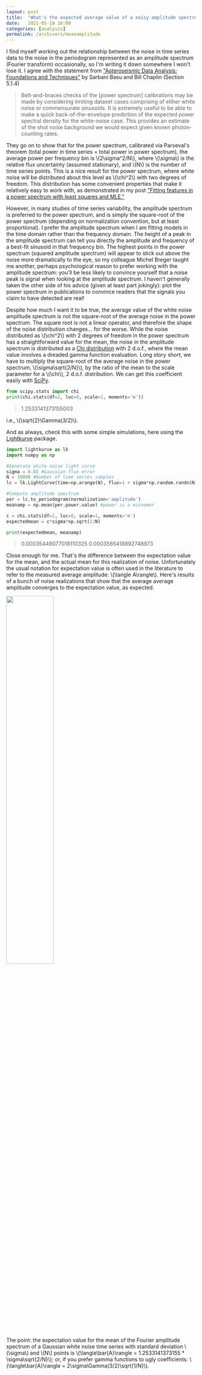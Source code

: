 ```yaml
---
layout: post
title:  "What's the expected average value of a noisy amplitude spectrum?"
date:   2021-05-18 16:00
categories: [analysis]
permalink: /archivers/meanamplitude
---
```


I find myself working out the relationship between the noise in time series data to the noise in the periodogram represented as an amplitude spectrum (Fourier transform) occasionally, so I'm writing it down somewhere I won't lose it. I agree with the statement from ["Asteroseismic Data Analysis: Foundations and Techniques"](https://princeton.universitypressscholarship.com/view/10.23943/princeton/9780691162928.001.0001/upso-9780691162928) by Sarbani Basu and Bill Chaplin (Section 5.1.4)

> Belt-and-braces checks of the [power spectrum] calibrations may be made by considering limiting dataset cases comprising of either white noise or commensurate sinusoids. It is extremely useful to be able to make a quick back-of-the-envelope prediction of the expected power spectral density for the white-noise case. This provides an estimate of the shot noise background we would expect given known photon-counting rates.

They go on to show that for the power spectrum, calibrated via Parseval's theorem (total power in time series = total power in power spectrum), the average power per frequency bin is \\(2\sigma^2/N\\), where \\(\sigma\\) is the relative flux uncertainty (assumed stationary), and \\(N\\) is the number of time series points.  This is a nice result for the power spectrum, where white noise will be distributed about this level as \\(\chi^2\\) with two degrees of freedom. This distribution has some convenient properties that make it relatively easy to work with, as demonstrated in my post ["Fitting features in a power spectrum with least squares and MLE."](http://keatonb.github.io/archivers/powerspectrumfits)

However, in many studies of time series variability, the amplitude spectrum is preferred to the power spectrum, and is simply the square-root of the power spectrum (depending on normalization convention, but at least proportional). I prefer the amplitude spectrum when I am fitting models in the time domain rather than the frequency domain. The height of a peak in the amplitude spectrum can tell you directly the amplitude and frequency of a best-fit sinusoid in that frequency bin. The highest points in the power spectrum (squared amplitude spectrum) will appear to stick out above the noise more dramatically to the eye, so my colleague Michel Breger taught me another, perhaps psychological reason to prefer working with the amplitude spectrum: you'll be less likely to convince yourself that a noise peak is signal when looking at the amplitude spectrum. I haven't generally taken the other side of his advice (given at least part jokingly): plot the power spectrum in publications to convince readers that the signals you claim to have detected are real!

Despite how much I want it to be true, the average value of the white noise amplitude spectrum is not the square-root of the average noise in the power spectrum. The square root is not a linear operator, and therefore the shape of the noise distribution changes... for the worse.  While the noise distributed as \\(\chi^2\\) with 2 degrees of freedom in the power spectrum has a straightforward value for the mean, the noise in the amplitude spectrum is distributed as a [Chi distribution](https://en.wikipedia.org/wiki/Chi_distribution) with 2 d.o.f., where the mean value involves a dreaded gamma function evaluation. Long story short, we have to multiply the square-root of the average noise in the power spectrum, \\(\sigma\sqrt{2/N}\\), by the ratio of the mean to the scale parameter for a \\(\chi\\), 2 d.o.f. distribution. We can get this coefficient easily with [SciPy](https://www.scipy.org/). 

```python
from scipy.stats import chi
print(chi.stats(df=2, loc=0, scale=1, moments='m'))
```

> 1.2533141373155003

i.e., \\(\sqrt{2}\Gamma(3/2)\\).

And as always, check this with some simple simulations, here using the [Lightkurve](http://docs.lightkurve.org/) package. 

```python
import lightkurve as lk
import numpy as np

#Generate white noise light curve
sigma = 0.02 #Gaussian flux error
N = 10000 #Number of time series samples
lc = lk.LightCurve(time=np.arange(N), flux=1 + sigma*np.random.randn(N))

#Compute amplitude spectrum
per = lc.to_periodogram(normalization='amplitude')
meanamp = np.mean(per.power.value) #power is a misnomer

c = chi.stats(df=2, loc=0, scale=1, moments='m')
expectedmean = c*sigma*np.sqrt(2/N)

print(expectedmean, meanamp)
```

> 0.00035449077018110325 0.0003565418892748973

Close enough for me.  That's the difference between the expectation value for the mean, and the actual mean for this realization of noise.  Unfortunately the usual notation for expectation value is often used in the literature to refer to the measured average amplitude: \\(\langle A\rangle\\).  Here's results of a bunch of noise realizations that show that the average average amplitude converges to the expectation value, as expected.

<img src="http://keatonb.github.io/img/meanampdist.png" width="50%" />

The point: the expectation value for the mean of the Fourier amplitude spectrum of a Gaussian white noise time series with standard deviation \\(\sigma\\) and \\(N\\) points is \\(\langle\bar{A}\rangle = 1.2533141373155 * \sigma\sqrt{2/N}\\); or, if you prefer gamma functions to ugly coefficients: \\(\langle\bar{A}\rangle = 2\sigma\Gamma(3/2)\sqrt{1/N}\\).